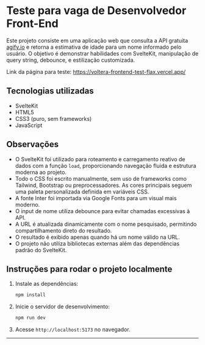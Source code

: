 # Teste para vaga de Desenvolvedor Front-End

Este projeto consiste em uma aplicação web que consulta a API gratuita [agify.io](https://agify.io) e retorna a estimativa de idade para um nome informado pelo usuário. O objetivo é demonstrar habilidades com SvelteKit, manipulação de query string, debounce, e estilização customizada.

Link da página para teste: https://voltera-frontend-test-flax.vercel.app/

## Tecnologias utilizadas

- SvelteKit
- HTML5
- CSS3 (puro, sem frameworks)
- JavaScript

## Observações

- O SvelteKit foi utilizado para roteamento e carregamento reativo de dados com a função `load`, proporcionando navegação fluida e estrutura moderna ao projeto.
- Todo o CSS foi escrito manualmente, sem uso de frameworks como Tailwind, Bootstrap ou preprocessadores. As cores principais seguem uma paleta personalizada definida em variáveis CSS.
- A fonte Inter foi importada via Google Fonts para um visual mais moderno.
- O input de nome utiliza debounce para evitar chamadas excessivas à API.
- A URL é atualizada dinamicamente com o nome pesquisado, permitindo compartilhamento direto do resultado.
- O resultado é exibido apenas quando há um nome válido na URL.
- O projeto não utiliza bibliotecas externas além das dependências padrão do SvelteKit.

## Instruções para rodar o projeto localmente

1. Instale as dependências:
   ```bash
   npm install
   ```
2. Inicie o servidor de desenvolvimento:
   ```bash
   npm run dev
   ```
3. Acesse `http://localhost:5173` no navegador.

---
